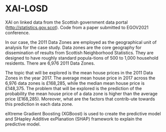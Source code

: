 # XAI-LOSD
XAI on linked data from the Scottish government data portal (http://statistics.gov.scot). Code from a paper submitted to EGOV2021 conference.

In our case, the 2011 Data Zones are employed as the geographical unit of analysis for the case study. Data zones are the core geography for dissemination of results from Scottish Neighborhood Statistics. They are designed to have roughly standard popula-tions of 500 to 1,000 household residents. There are 6,976 2011 Data Zones.

The topic that will be explored is the mean house prices in the 2011 Data Zones in the year 2017. The average mean house price in 2017 across the 6,976 data zones is £168,285, while the median mean house price is £148,375. The problem that will be explored is the prediction of the probability the mean house price of a data zone is higher than the average price (£168,285). Moreover, what are the factors that contrib-ute towards this prediction in each data zone.

eXtreme Gradient Boosting (XGBoost) is used to create the predictive model and SHapley Additive exPlanation (SHAP) framework to explain the predictive model. 
